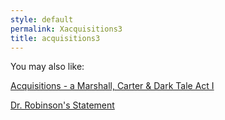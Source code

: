 ```yaml
---
style: default
permalink: Xacquisitions3
title: acquisitions3
---
```

You may also like:

[Acquisitions - a Marshall, Carter & Dark Tale Act I](http://scp-wiki.net/acquisitions1)

[Dr. Robinson's Statement](http://scp-wiki.net/dr-robinsons-statement)
